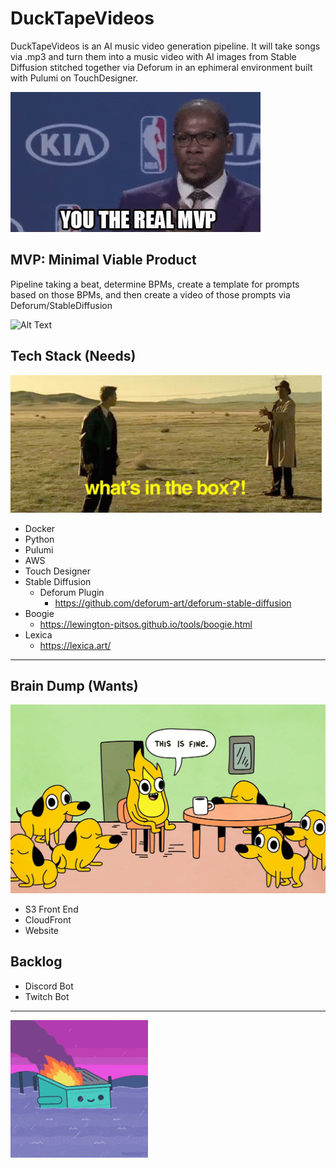 # DuckTapeVideos
DuckTapeVideos is an AI music video generation pipeline. It will take songs via .mp3 and turn them into a music video with AI images from Stable Diffusion stitched together via Deforum in an ephimeral environment built with Pulumi on TouchDesigner.

![Alt Text](./media/images/real-mvp.gif)

## MVP: Minimal Viable Product

Pipeline taking a beat, determine BPMs, create a template for prompts based on those BPMs, and then create a video of those prompts via Deforum/StableDiffusion

![Alt Text](./media/diagrams/pipeline.drawio)


## Tech Stack (Needs)

![Alt Text](./media/images/surprise-whats-in-the-box.gif)

- Docker
- Python
- Pulumi
- AWS
- Touch Designer
- Stable Diffusion
  - Deforum Plugin
    - https://github.com/deforum-art/deforum-stable-diffusion
- Boogie 
  - https://lewington-pitsos.github.io/tools/boogie.html
- Lexica
  - https://lexica.art/

------

## Brain Dump (Wants)

![Alt Text](./media/images/ThisIsFine.jpeg)

- S3 Front End
- CloudFront
- Website


## Backlog

- Discord Bot
- Twitch Bot

---
![Alt Text](./media/images/dumpsterfire-dumpster.gif)

